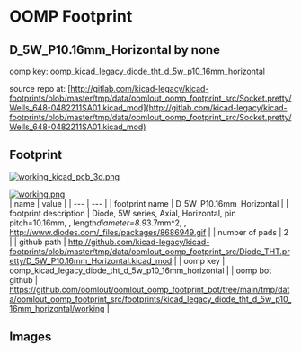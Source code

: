 # OOMP Footprint  
## D_5W_P10.16mm_Horizontal  by none  
  
oomp key: oomp_kicad_legacy_diode_tht_d_5w_p10_16mm_horizontal  
  
source repo at: [http://gitlab.com/kicad-legacy/kicad-footprints/blob/master/tmp/data/oomlout_oomp_footprint_src/Socket.pretty/Wells_648-0482211SA01.kicad_mod](http://gitlab.com/kicad-legacy/kicad-footprints/blob/master/tmp/data/oomlout_oomp_footprint_src/Socket.pretty/Wells_648-0482211SA01.kicad_mod)  
## Footprint  
  
[![working_kicad_pcb_3d.png](working_kicad_pcb_3d_600.png)](working_kicad_pcb_3d.png)  
  
[![working.png](working_600.png)](working.png)  
| name | value | 
| --- | --- | 
| footprint name | D_5W_P10.16mm_Horizontal | 
| footprint description | Diode, 5W series, Axial, Horizontal, pin pitch=10.16mm, , length*diameter=8.9*3.7mm^2, , http://www.diodes.com/_files/packages/8686949.gif | 
| number of pads | 2 | 
| github path | http://github.com/kicad-legacy/kicad-footprints/blob/master/tmp/data/oomlout_oomp_footprint_src/Diode_THT.pretty/D_5W_P10.16mm_Horizontal.kicad_mod | 
| oomp key | oomp_kicad_legacy_diode_tht_d_5w_p10_16mm_horizontal | 
| oomp bot github | https://github.com/oomlout/oomlout_oomp_footprint_bot/tree/main/tmp/data/oomlout_oomp_footprint_src/footprints/kicad_legacy_diode_tht_d_5w_p10_16mm_horizontal/working | 
## Images  
